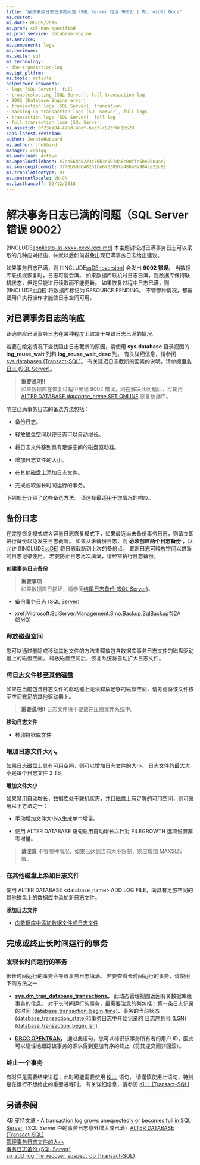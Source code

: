 ```yaml
---
title: "解决事务日志已满的问题（SQL Server 错误 9002）| Microsoft Docs"
ms.custom: 
ms.date: 08/05/2016
ms.prod: sql-non-specified
ms.prod_service: database-engine
ms.service: 
ms.component: logs
ms.reviewer: 
ms.suite: sql
ms.technology:
- dbe-transaction-log
ms.tgt_pltfrm: 
ms.topic: article
helpviewer_keywords:
- logs [SQL Server], full
- troubleshooting [SQL Server], full transaction log
- 9002 (Database Engine error)
- transaction logs [SQL Server], truncation
- backing up transaction logs [SQL Server], full logs
- transaction logs [SQL Server], full log
- full transaction logs [SQL Server]
ms.assetid: 0f23aa84-475d-40df-bed3-c923f8c1b520
caps.latest.revision: 
author: JennieHubbard
ms.author: jhubbard
manager: craigg
ms.workload: Active
ms.openlocfilehash: e7aa56db8223c76b3d597da5c00ffe5be250aae7
ms.sourcegitcommit: 37f0b59e648251be673389fa486b0a984ce22c81
ms.translationtype: HT
ms.contentlocale: zh-CN
ms.lasthandoff: 02/12/2018
---
```

# <a name="troubleshoot-a-full-transaction-log-sql-server-error-9002"></a>解决事务日志已满的问题（SQL Server 错误 9002）
[!INCLUDE[appliesto-ss-xxxx-xxxx-xxx-md](../../includes/appliesto-ss-xxxx-xxxx-xxx-md.md)]
本主题讨论对已满事务日志可以采取的几种应对措施，并就以后如何避免出现已满事务日志给出建议。 
  
  如果事务日志已满，则 [!INCLUDE[ssDEnoversion](../../includes/ssdenoversion-md.md)] 会发出 **9002 错误**。 当数据库联机或恢复时，日志可能会满。 如果数据库联机时日志已满，则数据库保持联机状态，但是只能进行读取而不能更新。 如果恢复过程中日志已满，则 [!INCLUDE[ssDE](../../includes/ssde-md.md)] 将数据库标记为 RESOURCE PENDING。 不管哪种情况，都需要用户执行操作才能使日志空间可用。  
  
## <a name="responding-to-a-full-transaction-log"></a>对已满事务日志的响应  
 正确响应已满事务日志在某种程度上取决于导致日志已满的情况。 
 
 若要在给定情况下查找阻止日志截断的原因，请使用 **sys.database** 目录视图的 **log_reuse_wait** 列和 **log_reuse_wait_desc** 列。 有关详细信息，请参阅 [sys.databases (Transact-SQL)](../../relational-databases/system-catalog-views/sys-databases-transact-sql.md)。 有关延迟日志截断的因素的说明，请参阅[事务日志 (SQL Server)](../../relational-databases/logs/the-transaction-log-sql-server.md)。  
  
> **重要说明!!**  
>  如果数据库在恢复过程中出现 9002 错误，则在解决此问题后，可使用 [ALTER DATABASE *database_name* SET ONLINE](../../t-sql/statements/alter-database-transact-sql-set-options.md) 恢复数据库。  
  
 响应已满事务日志的备选方法包括：  
  
-   备份日志。  
  
-   释放磁盘空间以便日志可以自动增长。  
  
-   将日志文件移到具有足够空间的磁盘驱动器。  
  
-   增加日志文件的大小。  
  
-   在其他磁盘上添加日志文件。  
  
-   完成或取消长时间运行的事务。  
  
 下列部分介绍了这些备选方法。 请选择最适用于您情况的响应。  
  
## <a name="back-up-the-log"></a>备份日志  
 在完整恢复模式或大容量日志恢复模式下，如果最近尚未备份事务日志，则请立即进行备份以免发生日志截断。 如果从未备份日志，则 **必须创建两个日志备份** ，以允许 [!INCLUDE[ssDE](../../includes/ssde-md.md)] 将日志截断到上次的备份点。 截断日志可释放空间以供新的日志记录使用。 若要防止日志再次填满，请经常执行日志备份。  
  
 **创建事务日志备份**  
  
> **重要事项**  
>  如果数据库已损坏，请参阅[结尾日志备份 (SQL Server)](../../relational-databases/backup-restore/tail-log-backups-sql-server.md)。  
  
-   [备份事务日志 (SQL Server)](../../relational-databases/backup-restore/back-up-a-transaction-log-sql-server.md)  
  
-   <xref:Microsoft.SqlServer.Management.Smo.Backup.SqlBackup%2A> (SMO)  
  
### <a name="freeing-disk-space"></a>释放磁盘空间  
 您可以通过删除或移动其他文件的方法来释放包含数据库事务日志文件的磁盘驱动器上的磁盘空间。 释放磁盘空间后，恢复系统将自动扩大日志文件。  
  
### <a name="move-the-log-file-to-a-different-disk"></a>将日志文件移至其他磁盘  
 如果在当前包含日志文件的驱动器上无法释放足够的磁盘空间，请考虑将该文件移至空间充足的其他驱动器上。  
  
> **重要说明!!** 日志文件决不要放在压缩文件系统中。  
  
 **移动日志文件**  
  
-   [移动数据库文件](../../relational-databases/databases/move-database-files.md)  
  
### <a name="increase-log-file-size"></a>增加日志文件大小。  
 如果日志磁盘上具有可用空间，则可以增加日志文件的大小。 日志文件的最大大小是每个日志文件 2 TB。  
  
 **增加文件大小**  
  
 如果禁用自动增长，数据库处于联机状态，并且磁盘上有足够的可用空间，则可采用以下方法之一：  
  
-   手动增加文件大小以生成单个增量。  
  
-   使用 ALTER DATABASE 语句启用自动增长以针对 FILEGROWTH 选项设置非零增量。  
  
> **请注意** 不管哪种情况，如果已达到当前大小限制，则应增加 MAXSIZE 值。  
  
### <a name="add-a-log-file-on-a-different-disk"></a>在其他磁盘上添加日志文件  
 使用 ALTER DATABASE <database_name> ADD LOG FILE，向具有足够空间的其他磁盘上的数据库中添加新日志文件。  
  
 **添加日志文件**  
  
-   [向数据库中添加数据文件或日志文件](../../relational-databases/databases/add-data-or-log-files-to-a-database.md)  
## <a name="complete-or-kill-a-long-running-transaction"></a>完成或终止长时间运行的事务
### <a name="discovering-long-running-transactions"></a>发现长时间运行的事务
很长时间运行的事务会导致事务日志填满。 若要查看长时间运行的事务，请使用下列方法之一：
 - **[sys.dm_tran_database_transactions](../system-dynamic-management-views/sys-dm-tran-database-transactions-transact-sql.md)。**
此动态管理视图返回有关数据库级事务的信息。 对于长时间运行的事务，最需要注意的列包括：第一条日志记录的时间 [(database_transaction_begin_time)](../system-dynamic-management-views/sys-dm-tran-database-transactions-transact-sql.md)、事务的当前状态 [(database_transaction_state)](../system-dynamic-management-views/sys-dm-tran-database-transactions-transact-sql.md)和事务日志中开始记录的 [日志序列号 (LSN)](../backup-restore/recover-to-a-log-sequence-number-sql-server.md) [(database_transaction_begin_lsn)](../system-dynamic-management-views/sys-dm-tran-database-transactions-transact-sql.md)。

 - **[DBCC OPENTRAN](../../t-sql/database-console-commands/dbcc-opentran-transact-sql.md)。**
通过此语句，您可以标识该事务所有者的用户 ID，因此可以隐性地跟踪该事务的源以得到更加有序的终止（将其提交而非回滚）。

### <a name="kill-a-transaction"></a>终止一个事务
有时只是需要结束进程；此时可能需要使用 [KILL](../../t-sql/language-elements/kill-transact-sql.md) 语句。 请谨慎使用此语句，特别是在运行不想终止的重要进程时。 有关详细信息，请参阅 [KILL (Transact-SQL)](../../t-sql/language-elements/kill-transact-sql.md)

## <a name="see-also"></a>另请参阅  
[KB 支持文章 - A transaction log grows unexpectedly or becomes full in SQL Server](https://support.microsoft.com/en-us/kb/317375)（SQL Server 中的事务日志意外增大或已满）[ALTER DATABASE &#40;Transact-SQL&#41;](../../t-sql/statements/alter-database-transact-sql.md)   
 [管理事务日志文件的大小](../../relational-databases/logs/manage-the-size-of-the-transaction-log-file.md)   
 [事务日志备份 (SQL Server)](../../relational-databases/backup-restore/transaction-log-backups-sql-server.md)   
 [sp_add_log_file_recover_suspect_db (Transact-SQL)](../../relational-databases/system-stored-procedures/sp-add-log-file-recover-suspect-db-transact-sql.md)  
  
  
